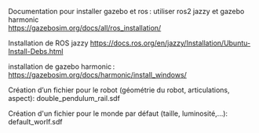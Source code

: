 Documentation pour installer gazebo et ros : utiliser ros2 jazzy et gazebo harmonic  
https://gazebosim.org/docs/all/ros_installation/ 

Installation de ROS jazzy 
https://docs.ros.org/en/jazzy/Installation/Ubuntu-Install-Debs.html 

installation de gazebo harmonic : 
https://gazebosim.org/docs/harmonic/install_windows/ 

 
Création d’un fichier pour le robot (géométrie du robot, articulations, aspect):
double_pendulum_rail.sdf

Création d'un fichier pour le monde par défaut (taille, luminosité,...):
default_worlf.sdf